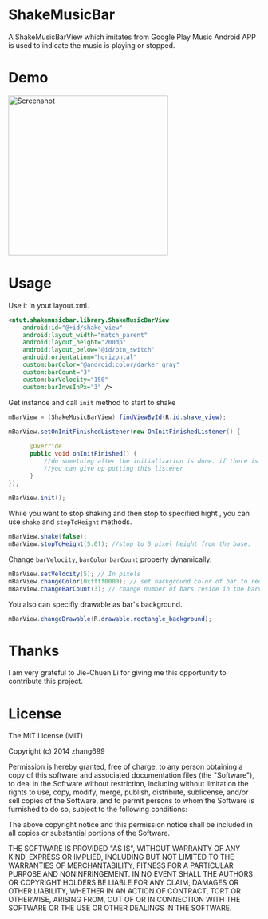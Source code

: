 ShakeMusicBar
=============

A ShakeMusicBarView which imitates from Google Play Music Android APP is used to indicate the music is playing or stopped. 

Demo
==
<img src="https://raw.github.com/zhang699/ShakeMusicBar/master/image/preview2.PNG" width="320" alt="Screenshot"/>


Usage
==
Use it in yout layout.xml.
```xml
<ntut.shakemusicbar.library.ShakeMusicBarView
    android:id="@+id/shake_view"
    android:layout_width="match_parent"
    android:layout_height="200dp"
    android:layout_below="@id/btn_switch"
    android:orientation="horizontal"
    custom:barColor="@android:color/darker_gray"
    custom:barCount="3"
    custom:barVelocity="150"
    custom:barInvsInPx="3" />
```

Get instance and call `init` method to start to shake
```java
mBarView = (ShakeMusicBarView) findViewById(R.id.shake_view);
	
mBarView.setOnInitFinishedListener(new OnInitFinishedListener() {

      @Override
      public void onInitFinished() {
          //do something after the initialization is done. if there is nothings to do, 
          //you can give up putting this listener
      }
});
		
mBarView.init();
```
While you want to stop shaking and then stop to specified hight
, you can use `shake` and `stopToHeight` methods.

```java
mBarView.shake(false);
mBarView.stopToHeight(5.0f); //stop to 5 pixel height from the base.
```

Change `barVelocity`, `barColor` `barCount` property dynamically.
```java
mBarView.setVelocity(5); // In pixels
mBarView.changeColor(0xffff0000); // set background color of bar to red
mBarView.changeBarCount(3); // change number of bars reside in the barview to 3
```

You also can specifiy drawable as bar's background.
```java
mBarView.changeDrawable(R.drawable.rectangle_background);
```

Thanks
==
I am very grateful to Jie-Chuen Li for giving me this opportunity to contribute this project.


License
==
The MIT License (MIT)

Copyright (c) 2014 zhang699

Permission is hereby granted, free of charge, to any person obtaining a copy of
this software and associated documentation files (the "Software"), to deal in
the Software without restriction, including without limitation the rights to
use, copy, modify, merge, publish, distribute, sublicense, and/or sell copies of
the Software, and to permit persons to whom the Software is furnished to do so,
subject to the following conditions:

The above copyright notice and this permission notice shall be included in all
copies or substantial portions of the Software.

THE SOFTWARE IS PROVIDED "AS IS", WITHOUT WARRANTY OF ANY KIND, EXPRESS OR
IMPLIED, INCLUDING BUT NOT LIMITED TO THE WARRANTIES OF MERCHANTABILITY, FITNESS
FOR A PARTICULAR PURPOSE AND NONINFRINGEMENT. IN NO EVENT SHALL THE AUTHORS OR
COPYRIGHT HOLDERS BE LIABLE FOR ANY CLAIM, DAMAGES OR OTHER LIABILITY, WHETHER
IN AN ACTION OF CONTRACT, TORT OR OTHERWISE, ARISING FROM, OUT OF OR IN
CONNECTION WITH THE SOFTWARE OR THE USE OR OTHER DEALINGS IN THE SOFTWARE.

